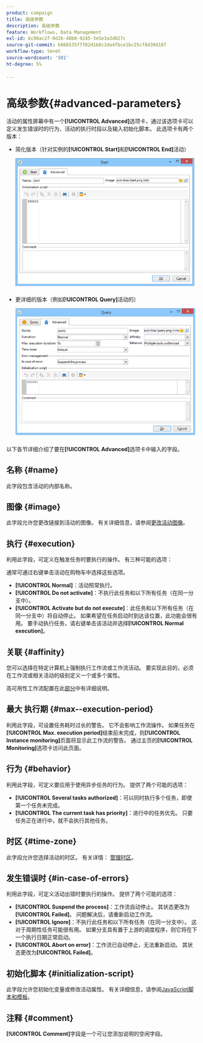```yaml
---
product: campaign
title: 高级参数
description: 高级参数
feature: Workflows, Data Management
exl-id: 6c90ac2f-0d2b-48b0-9245-3e5e3a3d027c
source-git-commit: b666535f7f82d1b8c2da4fbce1bc25cf8d39d187
workflow-type: tm+mt
source-wordcount: '501'
ht-degree: 5%

---
```


# 高级参数{#advanced-parameters}



活动的属性屏幕中有一个&#x200B;**[!UICONTROL Advanced]**&#x200B;选项卡，通过该选项卡可以定义发生错误时的行为、活动的执行时段以及输入初始化脚本。 此选项卡有两个版本：

* 简化版本（针对实例的&#x200B;**[!UICONTROL Start]**&#x200B;和&#x200B;**[!UICONTROL End]**&#x200B;活动）

  ![](assets/wf-advanced-basic.png)

* 更详细的版本（例如&#x200B;**[!UICONTROL Query]**&#x200B;活动的）

  ![](assets/wf-advanced-full.png)

以下各节详细介绍了要在&#x200B;**[!UICONTROL Advanced]**&#x200B;选项卡中输入的字段。

## 名称 {#name}

此字段包含活动的内部名称。

## 图像 {#image}

此字段允许您更改链接到活动的图像。 有关详细信息，请参阅[更改活动图像](managing-activity-images.md)。

## 执行 {#execution}

利用此字段，可定义在触发任务时要执行的操作。 有三种可能的选项：

通常可通过右键单击活动在购物车中选择这些选项。

* **[!UICONTROL Normal]**：活动照常执行。
* **[!UICONTROL Do not activate]**：不执行此任务和以下所有任务（在同一分支中）。
* **[!UICONTROL Activate but do not execute]**：此任务和以下所有任务（在同一分支中）将自动停止。 如果希望在任务启动时到达该位置，此功能会很有用。 要手动执行任务，请右键单击该活动并选择&#x200B;**[!UICONTROL Normal execution]**。

## 关联 {#affinity}

您可以选择在特定计算机上强制执行工作流或工作流活动。 要实现此目的，必须在工作流或相关活动的级别定义一个或多个属性。

高可用性工作流配置在此[部分](../../installation/using/configuring-campaign-server.md#high-availability-workflows-and-affinities)中有详细说明。


## 最大 执行期 {#max--execution-period}

利用此字段，可设置任务耗时过长的警告。 它不会影响工作流操作。 如果任务在&#x200B;**[!UICONTROL Max. execution period]**&#x200B;结束前未完成，则&#x200B;**[!UICONTROL Instance monitoring]**&#x200B;页面将显示此工作流的警告。 通过主页的&#x200B;**[!UICONTROL Monitoring]**&#x200B;选项卡访问此页面。

## 行为 {#behavior}

利用此字段，可定义要应用于使用异步任务的行为。 提供了两个可能的选项：

* **[!UICONTROL Several tasks authorized]**：可以同时执行多个任务，即使第一个任务未完成。
* **[!UICONTROL The current task has priority]**：进行中的任务优先。 只要任务正在进行中，就不会执行其他任务。

## 时区 {#time-zone}

此字段允许您选择活动的时区。 有关详情： [管理时区](managing-time-zones.md)。

## 发生错误时 {#in-case-of-errors}

利用此字段，可定义活动出错时要执行的操作。 提供了两个可能的选项：

* **[!UICONTROL Suspend the process]**：工作流自动停止。 其状态更改为&#x200B;**[!UICONTROL Failed]**。 问题解决后，请重新启动工作流。
* **[!UICONTROL Ignore]**：不执行此任务和以下所有任务（在同一分支中）。 这对于周期性任务可能很有用。 如果分支具有置于上游的调度程序，则它将在下一个执行日期正常启动。
* **[!UICONTROL Abort on error]**：工作流已自动停止，无法重新启动。 其状态更改为&#x200B;**[!UICONTROL Failed]**。

## 初始化脚本 {#initialization-script}

此字段允许您初始化变量或修改活动属性。 有关详细信息，请参阅[JavaScript脚本和模板](javascript-scripts-and-templates.md)。

## 注释 {#comment}

**[!UICONTROL Comment]**&#x200B;字段是一个可让您添加说明的空闲字段。

